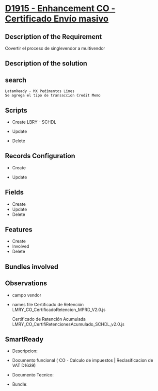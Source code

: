 # [D1915 - Enhancement  CO - Certificado Envío masivo](https://docs.google.com/document/d/1U-xs36pa56XOKODykvpAWeM_ql_LhusSL1Wu6pKa6CE/edit?tab=t.0s)

## Description of the Requirement

Covertir el proceso de singlevendor a multivendor



## Description of the solution

## search

    LatamReady - MX Pedimentos Lines
    Se agrega el tipo de transaccion Credit Memo
     
## Scripts
+ Create
    LBRY  -
    SCHDL  
+ Update


+ Delete


## Records Configuration
+ Create

+ Update
    
## Fields
+ Create
+ Update 
+ Delete

## Features
+ Create
+ Involved
+ Delete

## Bundles involved


## Observations
 
+ campo vendor

 + names file
    Certificado de Retención
    LMRY_CO_CertificadoRetencion_MPRD_V2.0.js

    Certificado de Retención Acumulada
    LMRY_CO_CertifiRetencionesAcumulado_SCHDL_v2.0.js

## SmartReady

+ Descripcion:



+ Documento funcional ( CO - Calculo de impuestos | Reclasificacion de VAT D1639)



+ Documento Tecnico:


+ Bundle:
























